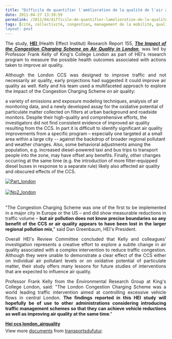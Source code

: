 ```yaml
---
title: "Difficile de quantifier l'amélioration de la qualité de l'air à Londres après la mise en place de la Congestion Charge - rapport du HEI"
date: 2011-04-27 13:39:59
permalink: /2011/04/difficile-de-quantifier-lamelioration-de-la-qualite-de-lair-a-londres-apres-la-mise-en-place-de-la-c.html
tags: [cité, collectivité, congestion, management de la mobilité, qualité de l'air]
layout: post
---
```


<p style="text-align: justify">The study, <strong><a href="http://www.healtheffects.org/index.html" target="_blank">HEI </a></strong>(Health Effect Institut) Research Report 155, <strong><em><a href="http://pubs.healtheffects.org/view.php?id=358" target="_blank">The Impact of the Congestion Charging Scheme on Air Quality in London</a></em></strong><em>, </em>was led by Professor Frank Kelly of King's College London as part of HEI's research program to measure the possible health outcomes associated with actions taken to improve air quality.</p> <p style="text-align: justify">Although the London CCS was designed to improve traffic and not necessarily air quality, early projections had suggested it could improve air quality as well. Kelly and his team used a multifaceted approach to explore the impact of the Congestion Charging Scheme on air quality: </p>  <!--more-->  a variety of emissions and exposure modeling techniques, analysis of air monitoring data, and a newly developed assay for the oxidative potential of particulate matter collected on filters at urban background and roadside monitors. Despite their high-quality and comprehensive efforts, the investigators did not find consistent evidence of improved air quality resulting from the CCS. In part it is difficult to identify significant air quality improvements from a specific program – especially one targeted at a small area within a large city -- against the backdrop of broader regional pollutant and weather changes. Also, some behavioral adjustments among the population, e.g. increased diesel-powered taxi and bus trips to transport people into the zone, may have offset any benefits. Finally, other changes occurring at the same time (e.g. the introduction of more filter-equipped diesel buses in response to a separate rule) likely also affected air quality and obscured effects of the CCS. <p style="text-align: justify"><a href="https://gabrielplassat.github.io/transportsdufutur/wp-content/uploads/sites/6/old/6a0120a66d2ad4970b014e881ac8fa970d-800wi.jpg" rel="lightbox"><img alt="Part_london" class="asset  asset-image at-xid-6a0120a66d2ad4970b014e881ac8fa970d" src="/wp-content/uploads/sites/6/old/6a0120a66d2ad4970b014e881ac8fa970d-500wi.jpg" style="margin-left: auto;margin-right: auto" title="Part_london" /></a> <br /> <br /><a href="https://gabrielplassat.github.io/transportsdufutur/wp-content/uploads/sites/6/old/6a0120a66d2ad4970b01538e2729c4970b-800wi.jpg" rel="lightbox"><img alt="No2_london" class="asset  asset-image at-xid-6a0120a66d2ad4970b01538e2729c4970b" src="/wp-content/uploads/sites/6/old/6a0120a66d2ad4970b01538e2729c4970b-500wi.jpg" style="margin-left: auto;margin-right: auto" title="No2_london" /></a> <br /> </p> <p style="text-align: justify">"The Congestion Charging Scheme was one of the first to be implemented in a major city in Europe or the US – and did show measurable reductions in traffic volume – <strong>but air pollution does not know precise boundaries so any benefit of the CCS or air quality appears to have been lost in the larger regional pollution mix</strong>," said Dan Greenbaum, HEI's President.</p> <p style="text-align: justify">Overall HEI's Review Committee concluded that Kelly and colleagues' investigation represents a creative effort to explore a subtle change in air quality associated with a complex intervention to reduce traffic congestion. Although they were unable to demonstrate a clear effect of the CCS either on individual air pollutant levels or on oxidative potential of particulate matter, their study offers many lessons for future studies of interventions that are expected to influence air quality.</p> <p style="text-align: justify">Professor Frank Kelly from the Environmental Research Group at King's College London, said: "The London Congestion Charging Scheme was a world leading traffic intervention aimed at controlling excessive vehicle flows in central London. <strong>The findings reported in this HEI study will hopefully be of use to other administrations considering introducing traffic management schemes so that they can achieve vehicle reductions as well as improving air quality at the same time</strong>."</p> <div id="__ss_7750029" style="width: 477px"><strong style="margin: 12px 0 4px"><a href="http://www.slideshare.net/transportsdufutur/hei-ccs-londonairquality" title="Hei ccs london_airquality">Hei ccs london_airquality</a></strong>        <div style="padding: 5px 0 12px">View more <a href="http://www.slideshare.net/">documents</a> from <a href="http://www.slideshare.net/transportsdufutur">transportsdufutur</a>.</div> </div>
